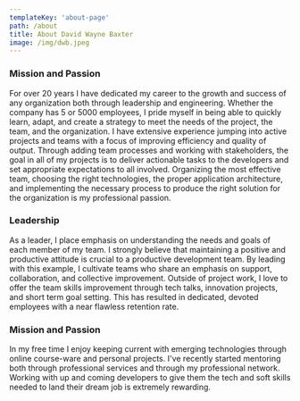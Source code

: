 ```yaml
---
templateKey: 'about-page'
path: /about
title: About David Wayne Baxter
image: /img/dwb.jpeg
---
```

### Mission and Passion
For over 20 years I have dedicated my career to the growth and success of any organization both through leadership and engineering. Whether the company has 5 or 5000 employees, I pride myself in being able to quickly learn, adapt, and create a strategy to meet the needs of the project, the team, and the organization. I have extensive experience jumping into active projects and teams with a focus of improving efficiency and quality of output. Through adding team processes and working with stakeholders, the goal in all of my projects is to deliver actionable tasks to the developers and set appropriate expectations to all involved. Organizing the most effective team, choosing the right technologies, the proper application architecture, and implementing the necessary process to produce the right solution for the organization is my professional passion.

### Leadership
As a leader, I place emphasis on understanding the needs and goals of each member of my team. I strongly believe that maintaining a positive and productive attitude is crucial to a productive development team. By leading with this example, I cultivate teams who share an emphasis on support, collaboration, and collective improvement. Outside of project work, I love to offer the team skills improvement through tech talks, innovation projects, and short term goal setting. This has resulted in dedicated, devoted employees with a near flawless retention rate.

### Mission and Passion
In my free time I enjoy keeping current with emerging technologies through online course-ware and personal projects. I've recently started mentoring both through professional services and through my professional network. Working with up and coming developers to give them the tech and soft skills needed to land their dream job is extremely rewarding.